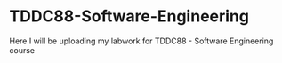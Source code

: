 # TDDC88-Software-Engineering
Here I will be uploading my labwork for TDDC88 - Software Engineering course
